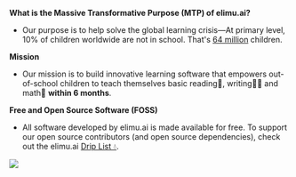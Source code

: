 **What is the Massive Transformative Purpose (MTP) of elimu.ai?**

- Our purpose is to help solve the global learning crisis—At primary level, 10% of children worldwide are not in school. That's [64 million](https://data.unicef.org/topic/education/primary-education/) children.

**Mission**

- Our mission is to build innovative learning software that empowers out-of-school children to teach themselves basic reading📖, writing✍🏽 and math🔢 **within 6 months**.

**Free and Open Source Software (FOSS)**

- All software developed by elimu.ai is made available for free. To support our open source contributors (and open source dependencies), check out the elimu.ai [Drip List 💧](https://www.drips.network/app/drip-lists/41305178594442616889778610143373288091511468151140966646158126636698).

![](https://user-images.githubusercontent.com/15718174/82723985-51250780-9d05-11ea-8fc6-e800d9b414eb.png)
